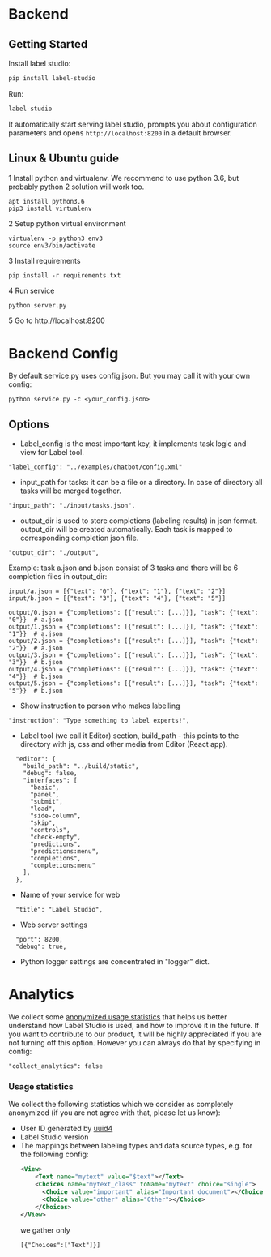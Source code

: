 # Backend

## Getting Started
Install label studio:
```bash
pip install label-studio
```

Run:
```bash
label-studio
```
It automatically start serving label studio, prompts you about configuration parameters and opens `http://localhost:8200` in a default browser.

## Linux & Ubuntu guide

1 Install python and virtualenv. We recommend to use python 3.6, but probably python 2 solution will work too.
```
apt install python3.6
pip3 install virtualenv
```

2 Setup python virtual environment 
```
virtualenv -p python3 env3
source env3/bin/activate
```

3 Install requirements 
```
pip install -r requirements.txt
```

4 Run service
```bash
python server.py
```

5 Go to http://localhost:8200


# Backend Config

By default service.py uses config.json. But you may call it with your own config: 
```
python service.py -c <your_config.json>
``` 

## Options

* Label_config is the most important key, it implements task logic and view for Label tool.
```
"label_config": "../examples/chatbot/config.xml"
```
 
* input_path for tasks: it can be a file or a directory. 
In case of directory all tasks will be merged together.
```
"input_path": "./input/tasks.json",
```

* output_dir is used to store completions (labeling results) in json format. 
output_dir will be created automatically. Each task is mapped to corresponding completion json file.

```
"output_dir": "./output",
``` 
 
Example: task a.json and b.json consist of 3 tasks and there will be 6 completion files in output_dir: 
```
input/a.json = [{"text": "0"}, {"text": "1"}, {"text": "2"}]
input/b.json = [{"text": "3"}, {"text": "4"}, {"text": "5"}]

output/0.json = {"completions": [{"result": [...]}], "task": {"text": "0"}}  # a.json
output/1.json = {"completions": [{"result": [...]}], "task": {"text": "1"}}  # a.json
output/2.json = {"completions": [{"result": [...]}], "task": {"text": "2"}}  # a.json
output/3.json = {"completions": [{"result": [...]}], "task": {"text": "3"}}  # b.json
output/4.json = {"completions": [{"result": [...]}], "task": {"text": "4"}}  # b.json
output/5.json = {"completions": [{"result": [...]}], "task": {"text": "5"}}  # b.json
```

* Show instruction to person who makes labelling
```
"instruction": "Type something to label experts!",
```

* Label tool (we call it Editor) section, 
build_path - this points to the directory with js, css and other media from Editor (React app).    
```
  "editor": {
    "build_path": "../build/static",
    "debug": false,
    "interfaces": [
      "basic",
      "panel",
      "submit",
      "load",
      "side-column",
      "skip",
      "controls",
      "check-empty",
      "predictions",
      "predictions:menu",
      "completions",
      "completions:menu"
    ],
  },  
```


* Name of your service for web
```
  "title": "Label Studio",
```

* Web server settings
```
  "port": 8200,
  "debug": true,
```

* Python logger settings are concentrated in "logger" dict.   

# Analytics

We collect some [anonymized usage statistics](#usage-statistics) that helps us better understand how Label Studio is used, and how to improve
it in the future. If you want to contribute to our product, it will be highly appreciated if you are not turning off this option.
However you can always do that by specifying in config:
```
"collect_analytics": false
```

### Usage statistics
We collect the following statistics which we consider as completely anonymized (if you are not agree with that, please let us know):

* User ID generated by [uuid4](https://docs.python.org/3/library/uuid.html#uuid.uuid4)
* Label Studio version
* The mappings between labeling types and data source types, e.g. for the following config:
    ```xml
    <View>
        <Text name="mytext" value="$text"></Text>
        <Choices name="mytext_class" toName="mytext" choice="single">
          <Choice value="important" alias="Important document"></Choice>
          <Choice value="other" alias="Other"></Choice>
        </Choices>
    </View>
    ```
    we gather only
    ```
    [{"Choices":["Text"]}]
    ```
